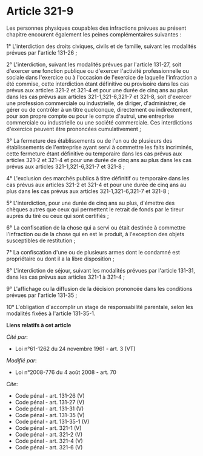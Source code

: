 # Article 321-9

Les personnes physiques coupables des infractions prévues au présent chapitre encourent également les peines complémentaires
suivantes : 

1° L'interdiction des droits civiques, civils et de famille, suivant les modalités prévues par l'article 131-26 ; 

2° L'interdiction, suivant les modalités prévues par l'article 131-27, soit d'exercer une fonction publique ou d'exercer
l'activité professionnelle ou sociale dans l'exercice ou à l'occasion de l'exercice de laquelle l'infraction a été commise,
cette interdiction étant définitive ou provisoire dans les cas prévus aux articles 321-2 et 321-4 et pour une durée de cinq
ans au plus dans les cas prévus aux articles 321-1,321-6,321-7 et 321-8, soit d'exercer une profession commerciale ou
industrielle, de diriger, d'administrer, de gérer ou de contrôler à un titre quelconque, directement ou indirectement, pour
son propre compte ou pour le compte d'autrui, une entreprise commerciale ou industrielle ou une société commerciale. Ces
interdictions d'exercice peuvent être prononcées cumulativement ; 

3° La fermeture des établissements ou de l'un ou de plusieurs des établissements de l'entreprise ayant servi à commettre les
faits incriminés, cette fermeture étant définitive ou temporaire dans les cas prévus aux articles 321-2 et 321-4 et pour une
durée de cinq ans au plus dans les cas prévus aux articles 321-1,321-6,321-7 et 321-8 ; 

4° L'exclusion des marchés publics à titre définitif ou temporaire dans les cas prévus aux articles 321-2 et 321-4 et pour
une durée de cinq ans au plus dans les cas prévus aux articles 321-1,321-6,321-7 et 321-8 ; 

5° L'interdiction, pour une durée de cinq ans au plus, d'émettre des chèques autres que ceux qui permettent le retrait de
fonds par le tireur auprès du tiré ou ceux qui sont certifiés ; 

6° La confiscation de la chose qui a servi ou était destinée à commettre l'infraction ou de la chose qui en est le produit, à
l'exception des objets susceptibles de restitution ; 

7° La confiscation d'une ou de plusieurs armes dont le condamné est propriétaire ou dont il a la libre disposition ; 

8° L'interdiction de séjour, suivant les modalités prévues par l'article 131-31, dans les cas prévus aux articles 321-1 à
321-4 ; 

9° L'affichage ou la diffusion de la décision prononcée dans les conditions prévues par l'article 131-35 ; 

10° L'obligation d'accomplir un stage de responsabilité parentale, selon les modalités fixées à l'article 131-35-1.

**Liens relatifs à cet article**

_Cité par_:

  - Loi n°61-1262 du 24 novembre 1961 - art. 3 (VT)

_Modifié par_:

  - Loi n°2008-776 du 4 août 2008 - art. 70

_Cite_:

  - Code pénal - art. 131-26 (V)
  - Code pénal - art. 131-27 (V)
  - Code pénal - art. 131-31 (V)
  - Code pénal - art. 131-35 (V)
  - Code pénal - art. 131-35-1 (V)
  - Code pénal - art. 321-1 (V)
  - Code pénal - art. 321-2 (V)
  - Code pénal - art. 321-4 (V)
  - Code pénal - art. 321-6 (V)
